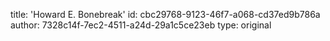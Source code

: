 title: 'Howard E. Bonebreak'
id: cbc29768-9123-46f7-a068-cd37ed9b786a
author: 7328c14f-7ec2-4511-a24d-29a1c5ce23eb
type: original
